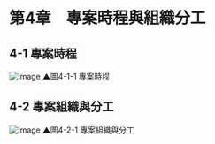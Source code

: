 # 第4章　專案時程與組織分工
## 4-1 專案時程
![image](https://user-images.githubusercontent.com/88043620/166937001-382b0bc8-2021-4b4a-9910-58317ceed07b.png)
▲圖4-1-1 專案時程

## 4-2 專案組織與分工
![image](https://user-images.githubusercontent.com/88043620/166937060-5509015a-d6de-4f8f-a623-67493d327cf9.png)
▲圖4-2-1 專案組織與分工









